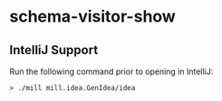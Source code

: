 # schema-visitor-show

## IntelliJ Support

Run the following command prior to opening in IntelliJ:

```console
> ./mill mill.idea.GenIdea/idea
```